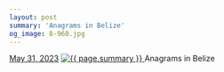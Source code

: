 ```yaml
---
layout: post
summary: 'Anagrams in Belize'
og_image: 8-960.jpg
---
```


<p>
  <time>
    <a href="/8">May 31, 2023</a>
  </time>
  <a href="/8">
    <img src="{{ site.assets_url }}/8-480.jpg" srcset="{{ site.assets_url }}/8-240.jpg 240w, {{ site.assets_url }}/8-480.jpg 480w, {{ site.assets_url }}/8-720.jpg 720w, {{ site.assets_url }}/8-960.jpg 960w" sizes="(min-width: 700px) 50vw, calc(100vw - 2rem)" alt="{{ page.summary }}" />
  </a>
  <span>Anagrams in Belize</span>
</p>
